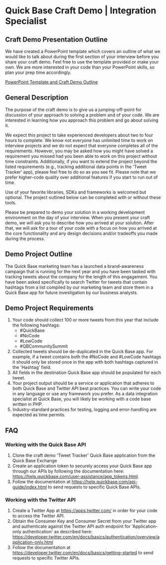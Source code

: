 # Quick Base Craft Demo | Integration Specialist

## Craft Demo Presentation Outline

We have created a PowerPoint template which covers an outline of what we would like to talk about during the first section of your interview before you share your craft demo. Feel free to use the template provided or make your own. We are more interested in your code than your PowerPoint skills, so plan your prep time accordingly.

[PowerPoint Template and Craft Demo Outline](https://github.com/QuickBase/interview-demos/blob/master/QuickBase_CraftDemo_PresentationTemplate.pptx)

## General Description

The purpose of the craft demo is to give us a jumping-off-point for discussion of your approach to solving a problem and of your code. We are interested in learning how you approach this problem and go about solving it.

We expect this project to take experienced developers about two to four hours to complete. We know not everyone has unlimited time to work on interview projects and we do not expect that everyone completes all of the requirements. However, you may be asked how you might have solved a requirement you missed had you been able to work on this project without time constraints. Additionally, if you want to extend the project beyond the listed requirements (e.g., tracking additional data points in the 'Tweet Tracker' app), please feel free to do so as you see fit. Please note that we prefer higher-code quality over additional features if you start to run out of time.

Use of your favorite libraries, SDKs and frameworks is welcomed but optional. The project outlined below can be completed with or without these tools.

Please be prepared to demo your solution in a working development environment on the day of your interview. When you present your craft demo, we will ask you to describe how you arrived at your solution. After that, we will ask for a tour of your code with a focus on how you arrived at the core functionality and any design decisions and/or tradeoffs you made during the process.

## Demo Project Outline

The Quick Base marketing team has a launched a brand-awareness campaign that is running for the next year and you have been tasked with tracking tweets about the company for the length of this engagement. You have been asked specifically to search Twitter for tweets that contain hashtags from a list compiled by our marketing team and store them in a Quick Base app for future investigation by our business analysts. 

## Demo Project Requirements

1. Your code should collect 100 or more tweets from this year that include the following hashtags:
    * #QuickBase
    * #NoCode
    * #LowCode
    * #QBCommunitySummit
1. Collected tweets should be de-duplicated in the Quick Base app. For example, if a tweet contains both the #NoCode and #LowCode hashtags it should only be stored once in the app with both hashtags captured in the 'Hashtag' field.
1. All fields in the destination Quick Base app should be populated for each tweet.
1. Your project output should be a service or application that adheres to both Quick Base and Twitter API best practices. You can write your code in any language or use any framework you prefer. As a data integration specialist at Quick Base, you will likely be working with a code base written in PHP.
1. Industry-standard practices for testing, logging and error-handling are expected as time permits.

## FAQ

### **Working with the Quick Base API**

1. Clone the craft demo 'Tweet Tracker' Quick Base application from the Quick Base Exchange
1. Create an application token to securely access your Quick Base app through our APIs by following the documentation here: https://help.quickbase.com/user-assistance/app_tokens.html.
1. Follow the documentation at https://help.quickbase.com/api-guide/index.html to send requests to specific Quick Base APIs.

### **Working with the Twitter API**
1. Create a Twitter App at https://apps.twitter.com/ in order for your code to access the Twitter API.
1. Obtain the Consumer Key and Consumer Secret from your Twitter app and authenticate against the Twitter API auth endpoint for 'Application-only authentication' as described here: https://developer.twitter.com/en/docs/basics/authentication/overview/application-only.html
1. Follow the documentation at https://developer.twitter.com/en/docs/basics/getting-started to send requests to specific Twitter APIs.

